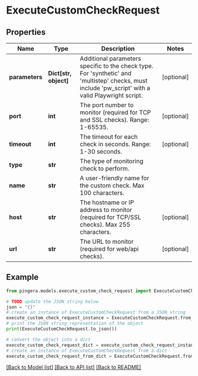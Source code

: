 # ExecuteCustomCheckRequest


## Properties

Name | Type | Description | Notes
------------ | ------------- | ------------- | -------------
**parameters** | **Dict[str, object]** | Additional parameters specific to the check type. For &#39;synthetic&#39; and &#39;multistep&#39; checks, must include &#39;pw_script&#39; with a valid Playwright script. | [optional] 
**port** | **int** | The port number to monitor (required for TCP and SSL checks). Range: 1-65535. | [optional] 
**timeout** | **int** | The timeout for each check in seconds. Range: 1-30 seconds. | [optional] 
**type** | **str** | The type of monitoring check to perform. | 
**name** | **str** | A user-friendly name for the custom check. Max 100 characters. | 
**host** | **str** | The hostname or IP address to monitor (required for TCP/SSL checks). Max 255 characters. | [optional] 
**url** | **str** | The URL to monitor (required for web/api checks). | [optional] 

## Example

```python
from pingera.models.execute_custom_check_request import ExecuteCustomCheckRequest

# TODO update the JSON string below
json = "{}"
# create an instance of ExecuteCustomCheckRequest from a JSON string
execute_custom_check_request_instance = ExecuteCustomCheckRequest.from_json(json)
# print the JSON string representation of the object
print(ExecuteCustomCheckRequest.to_json())

# convert the object into a dict
execute_custom_check_request_dict = execute_custom_check_request_instance.to_dict()
# create an instance of ExecuteCustomCheckRequest from a dict
execute_custom_check_request_from_dict = ExecuteCustomCheckRequest.from_dict(execute_custom_check_request_dict)
```
[[Back to Model list]](../README.md#documentation-for-models) [[Back to API list]](../README.md#documentation-for-api-endpoints) [[Back to README]](../README.md)


